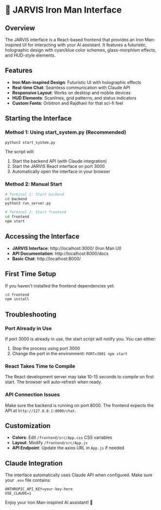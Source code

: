 # 🎯 JARVIS Iron Man Interface

## Overview
The JARVIS interface is a React-based frontend that provides an Iron Man-inspired UI for interacting with your AI assistant. It features a futuristic, holographic design with cyan/blue color schemes, glass-morphism effects, and HUD-style elements.

## Features
- **Iron Man-inspired Design**: Futuristic UI with holographic effects
- **Real-time Chat**: Seamless communication with Claude API
- **Responsive Layout**: Works on desktop and mobile devices
- **HUD Elements**: Scanlines, grid patterns, and status indicators
- **Custom Fonts**: Orbitron and Rajdhani for that sci-fi feel

## Starting the Interface

### Method 1: Using start_system.py (Recommended)
```bash
python3 start_system.py
```

The script will:
1. Start the backend API (with Claude integration)
2. Start the JARVIS React interface on port 3000
3. Automatically open the interface in your browser

### Method 2: Manual Start
```bash
# Terminal 1: Start backend
cd backend
python3 run_server.py

# Terminal 2: Start frontend
cd frontend
npm start
```

## Accessing the Interface
- **JARVIS Interface**: http://localhost:3000/ (Iron Man UI)
- **API Documentation**: http://localhost:8000/docs
- **Basic Chat**: http://localhost:8000/

## First Time Setup
If you haven't installed the frontend dependencies yet:
```bash
cd frontend
npm install
```

## Troubleshooting

### Port Already in Use
If port 3000 is already in use, the start script will notify you. You can either:
1. Stop the process using port 3000
2. Change the port in the environment: `PORT=3001 npm start`

### React Takes Time to Compile
The React development server may take 10-15 seconds to compile on first start. The browser will auto-refresh when ready.

### API Connection Issues
Make sure the backend is running on port 8000. The frontend expects the API at `http://127.0.0.1:8000/chat`.

## Customization
- **Colors**: Edit `/frontend/src/App.css` CSS variables
- **Layout**: Modify `/frontend/src/App.js`
- **API Endpoint**: Update the axios URL in `App.js` if needed

## Claude Integration
The interface automatically uses Claude API when configured. Make sure your `.env` file contains:
```env
ANTHROPIC_API_KEY=your-key-here
USE_CLAUDE=1
```

Enjoy your Iron Man-inspired AI assistant! 🚀